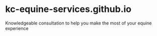 # kc-equine-services.github.io
Knowledgeable consultation to help you make the most of your equine experience
